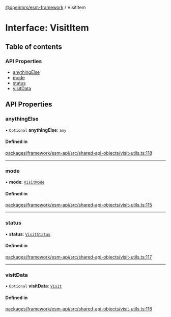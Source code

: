 [@openmrs/esm-framework](../API.md) / VisitItem

# Interface: VisitItem

## Table of contents

### API Properties

- [anythingElse](VisitItem.md#anythingelse)
- [mode](VisitItem.md#mode)
- [status](VisitItem.md#status)
- [visitData](VisitItem.md#visitdata)

## API Properties

### anythingElse

• `Optional` **anythingElse**: `any`

#### Defined in

[packages/framework/esm-api/src/shared-api-objects/visit-utils.ts:118](https://github.com/openmrs/openmrs-esm-core/blob/main/packages/framework/esm-api/src/shared-api-objects/visit-utils.ts#L118)

___

### mode

• **mode**: [`VisitMode`](../enums/VisitMode.md)

#### Defined in

[packages/framework/esm-api/src/shared-api-objects/visit-utils.ts:115](https://github.com/openmrs/openmrs-esm-core/blob/main/packages/framework/esm-api/src/shared-api-objects/visit-utils.ts#L115)

___

### status

• **status**: [`VisitStatus`](../enums/VisitStatus.md)

#### Defined in

[packages/framework/esm-api/src/shared-api-objects/visit-utils.ts:117](https://github.com/openmrs/openmrs-esm-core/blob/main/packages/framework/esm-api/src/shared-api-objects/visit-utils.ts#L117)

___

### visitData

• `Optional` **visitData**: [`Visit`](Visit.md)

#### Defined in

[packages/framework/esm-api/src/shared-api-objects/visit-utils.ts:116](https://github.com/openmrs/openmrs-esm-core/blob/main/packages/framework/esm-api/src/shared-api-objects/visit-utils.ts#L116)
